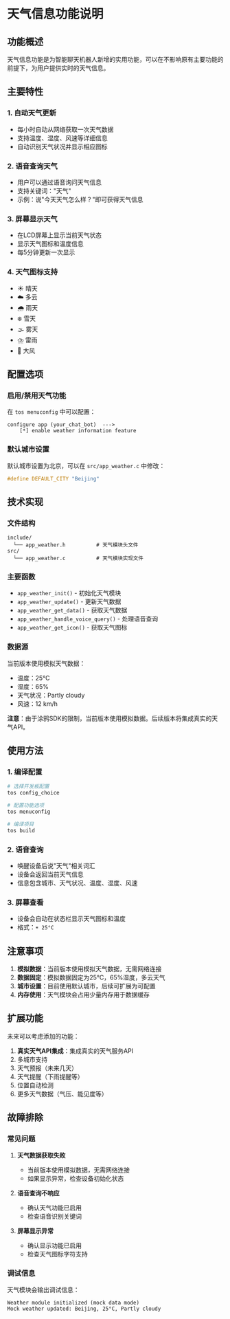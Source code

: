 # 天气信息功能说明

## 功能概述

天气信息功能是为智能聊天机器人新增的实用功能，可以在不影响原有主要功能的前提下，为用户提供实时的天气信息。

## 主要特性

### 1. 自动天气更新
- 每小时自动从网络获取一次天气数据
- 支持温度、湿度、风速等详细信息
- 自动识别天气状况并显示相应图标

### 2. 语音查询天气
- 用户可以通过语音询问天气信息
- 支持关键词："天气"
- 示例：说"今天天气怎么样？"即可获得天气信息

### 3. 屏幕显示天气
- 在LCD屏幕上显示当前天气状态
- 显示天气图标和温度信息
- 每5分钟更新一次显示

### 4. 天气图标支持
- ☀️ 晴天
- ☁️ 多云
- 🌧️ 雨天
- ❄️ 雪天
- 🌫️ 雾天
- ⛈️ 雷雨
- 💨 大风

## 配置选项

### 启用/禁用天气功能
在 `tos menuconfig` 中可以配置：
```
configure app (your_chat_bot)  --->
    [*] enable weather information feature
```

### 默认城市设置
默认城市设置为北京，可以在 `src/app_weather.c` 中修改：
```c
#define DEFAULT_CITY "Beijing"
```

## 技术实现

### 文件结构
```
include/
  └── app_weather.h          # 天气模块头文件
src/
  └── app_weather.c          # 天气模块实现文件
```

### 主要函数
- `app_weather_init()` - 初始化天气模块
- `app_weather_update()` - 更新天气数据
- `app_weather_get_data()` - 获取天气数据
- `app_weather_handle_voice_query()` - 处理语音查询
- `app_weather_get_icon()` - 获取天气图标

### 数据源
当前版本使用模拟天气数据：
- 温度：25°C
- 湿度：65%
- 天气状况：Partly cloudy
- 风速：12 km/h

**注意**：由于涂鸦SDK的限制，当前版本使用模拟数据。后续版本将集成真实的天气API。

## 使用方法

### 1. 编译配置
```bash
# 选择开发板配置
tos config_choice

# 配置功能选项
tos menuconfig

# 编译项目
tos build
```

### 2. 语音查询
- 唤醒设备后说"天气"相关词汇
- 设备会返回当前天气信息
- 信息包含城市、天气状况、温度、湿度、风速

### 3. 屏幕查看
- 设备会自动在状态栏显示天气图标和温度
- 格式：`☀️ 25°C`

## 注意事项

1. **模拟数据**：当前版本使用模拟天气数据，无需网络连接
2. **数据固定**：模拟数据固定为25°C，65%湿度，多云天气
3. **城市设置**：目前使用默认城市，后续可扩展为可配置
4. **内存使用**：天气模块会占用少量内存用于数据缓存

## 扩展功能

未来可以考虑添加的功能：
1. **真实天气API集成**：集成真实的天气服务API
2. 多城市支持
3. 天气预报（未来几天）
4. 天气提醒（下雨提醒等）
5. 位置自动检测
6. 更多天气数据（气压、能见度等）

## 故障排除

### 常见问题
1. **天气数据获取失败**
   - 当前版本使用模拟数据，无需网络连接
   - 如果显示异常，检查设备初始化状态

2. **语音查询不响应**
   - 确认天气功能已启用
   - 检查语音识别关键词

3. **屏幕显示异常**
   - 确认显示功能已启用
   - 检查天气图标字符支持

### 调试信息
天气模块会输出调试信息：
```
Weather module initialized (mock data mode)
Mock weather updated: Beijing, 25°C, Partly cloudy
``` 